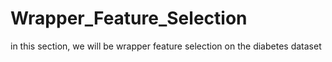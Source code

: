 # Wrapper_Feature_Selection
in this section, we will be wrapper feature selection on the diabetes dataset
